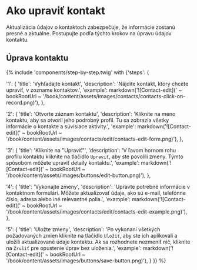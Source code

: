 # Ako upraviť kontakt

Aktualizácia údajov o kontaktoch zabezpečuje, že informácie zostanú presné a aktuálne. Postupujte podľa týchto krokov na úpravu údajov kontaktu.

## Úprava kontaktu

{% include 'components/step-by-step.twig' with {'steps': {

  '1': {
    'title': 'Vyhľadajte kontakt',
    'description': 'Nájdite kontakt, ktorý chcete upraviť, v zozname kontaktov.',
    'example': markdown('![Contact-edit](' ~ bookRootUrl ~ '/book/content/assets/images/contacts/contacts-click-on-record.png)'),
  },

  '2': {
    'title': 'Otvorte záznam kontaktu',
    'description': 'Kliknite na meno kontaktu, aby sa otvoril jeho podrobný profil. Tu sa zobrazia všetky informácie o kontakte a súvisiace aktivity.',
    'example': markdown('![Contact-edit](' ~ bookRootUrl ~ '/book/content/assets/images/contacts/edit/contacts-edit-form.png)'),
  },

  '3': {
    'title': 'Kliknite na "Upraviť"',
    'description': 'V ľavom hornom rohu profilu kontaktu kliknite na tlačidlo `Upraviť`, aby ste povolili zmeny. Týmto spôsobom môžete upraviť detaily kontaktu.',
    'example': markdown('![Contact-edit](' ~ bookRootUrl ~ '/book/content/assets/images/buttons/edit-button.png)'),
  },

  '4': {
    'title': 'Vykonajte zmeny',
    'description': 'Upravte potrebné informácie v kontaktnom formulári. Môžete aktualizovať údaje, ako sú e-mail, telefónne číslo, adresa alebo iné relevantné polia.',
    'example': markdown('![Contact-edit](' ~ bookRootUrl ~ '/book/content/assets/images/contacts/edit/contacts-edit-example.png)'),
  },

  '5': {
    'title': 'Uložte zmeny',
    'description': 'Po vykonaní všetkých požadovaných zmien kliknite na tlačidlo `Uložiť`, aby ste ich aplikovali a uložili aktualizované údaje kontaktu. Ak sa rozhodnete nezmeniť nič, kliknite na `Zrušiť` pre opustenie úprav bez uloženia.',
    'example': markdown('![Contact-edit](' ~ bookRootUrl ~ '/book/content/assets/images/buttons/save-button.png)'),
  }
}} %}
